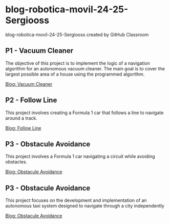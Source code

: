 # blog-robotica-movil-24-25-Sergiooss
blog-robotica-movil-24-25-Sergiooss created by GitHub Classroom

## P1 - Vacuum Cleaner
The objective of this project is to implement the logic of a navigation algorithm for an autonomous vacuum cleaner. The main goal is to cover the largest possible area of a house using the programmed algorithm.

[Blog: Vacuum Cleaner](https://sites.google.com/view/mobilerobotics/basic-vacuum-cleaner)

## P2 - Follow Line
This project involves creating a Formula 1 car that follows a line to navigate around a track.

[Blog: Follow Line](https://sites.google.com/view/mobilerobotics/follow-line)

## P3 - Obstacule Avoidance
This project involves a Formula 1 car navigating a circuit while avoiding obstacles.

[Blog: Obstacule Avoidance](https://sites.google.com/view/mobilerobotics/obstacule-avoidance)

## P3 - Obstacule Avoidance
This project focuses on the development and implementation of an autonomous taxi system designed to navigate through a city independently

[Blog: Obstacule Avoidance](https://sites.google.com/view/mobilerobotics/global-navigation)
